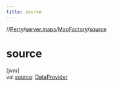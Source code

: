 ```yaml
---
title: source
---
```

//[Perry](../../../index.html)/[server.maps](../index.html)/[MapFactory](index.html)/[source](source.html)



# source



[jvm]\
val [source](source.html): [DataProvider](../../provider/-data-provider/index.html)




